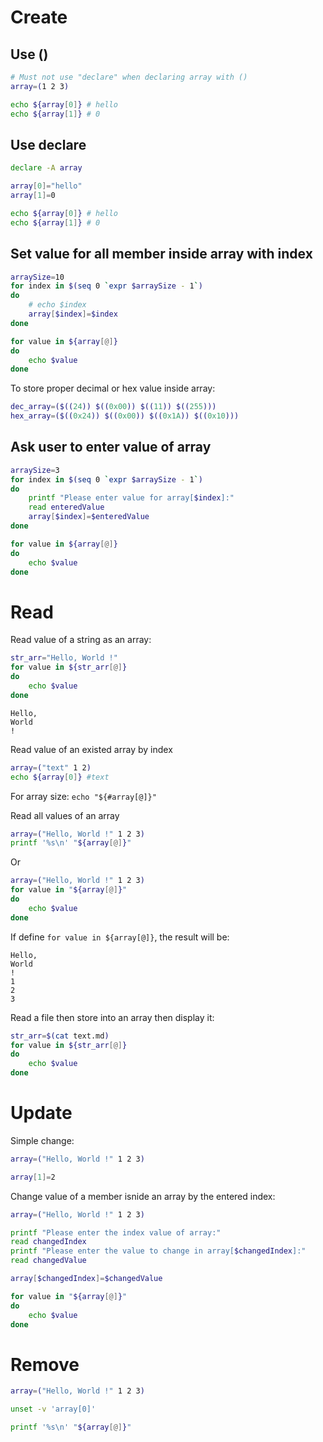 # Create
## Use ()
```sh
# Must not use "declare" when declaring array with ()
array=(1 2 3)

echo ${array[0]} # hello
echo ${array[1]} # 0
```
## Use declare
```sh
declare -A array

array[0]="hello"
array[1]=0

echo ${array[0]} # hello
echo ${array[1]} # 0
```

## Set value for all member inside array with index

```sh
arraySize=10
for index in $(seq 0 `expr $arraySize - 1`)
do
    # echo $index
    array[$index]=$index
done

for value in ${array[@]}
do
    echo $value
done
```
To store proper decimal or hex value inside array:
```sh
dec_array=($((24)) $((0x00)) $((11)) $((255)))
hex_array=($((0x24)) $((0x00)) $((0x1A)) $((0x10)))
```

## Ask user to enter value of array
```sh
arraySize=3
for index in $(seq 0 `expr $arraySize - 1`)
do
    printf "Please enter value for array[$index]:"
    read enteredValue
    array[$index]=$enteredValue
done

for value in ${array[@]}
do
    echo $value
done
```
# Read
Read value of a string as an array:
```sh
str_arr="Hello, World !"
for value in ${str_arr[@]}
do
    echo $value
done
```
```
Hello,
World
!
```
Read value of an existed array by index

```sh
array=("text" 1 2)
echo ${array[0]} #text
```

For array size: ``echo "${#array[@]}"``

Read all values of an array

```sh
array=("Hello, World !" 1 2 3)
printf '%s\n' "${array[@]}"
```
Or
```sh
array=("Hello, World !" 1 2 3)
for value in "${array[@]}"
do
    echo $value
done
```

If define ``for value in ${array[@]}``, the result will be:

```
Hello,
World
!
1
2
3
```
Read a file then store into an array then display it:

```sh
str_arr=$(cat text.md)
for value in ${str_arr[@]}
do
    echo $value
done
```
# Update

Simple change:

```sh
array=("Hello, World !" 1 2 3)

array[1]=2
```

Change value of a member isnide an array by the entered index:
```sh
array=("Hello, World !" 1 2 3)

printf "Please enter the index value of array:"
read changedIndex
printf "Please enter the value to change in array[$changedIndex]:"
read changedValue

array[$changedIndex]=$changedValue

for value in "${array[@]}"
do
    echo $value
done
```

# Remove

```sh
array=("Hello, World !" 1 2 3)

unset -v 'array[0]'

printf '%s\n' "${array[@]}"
```

